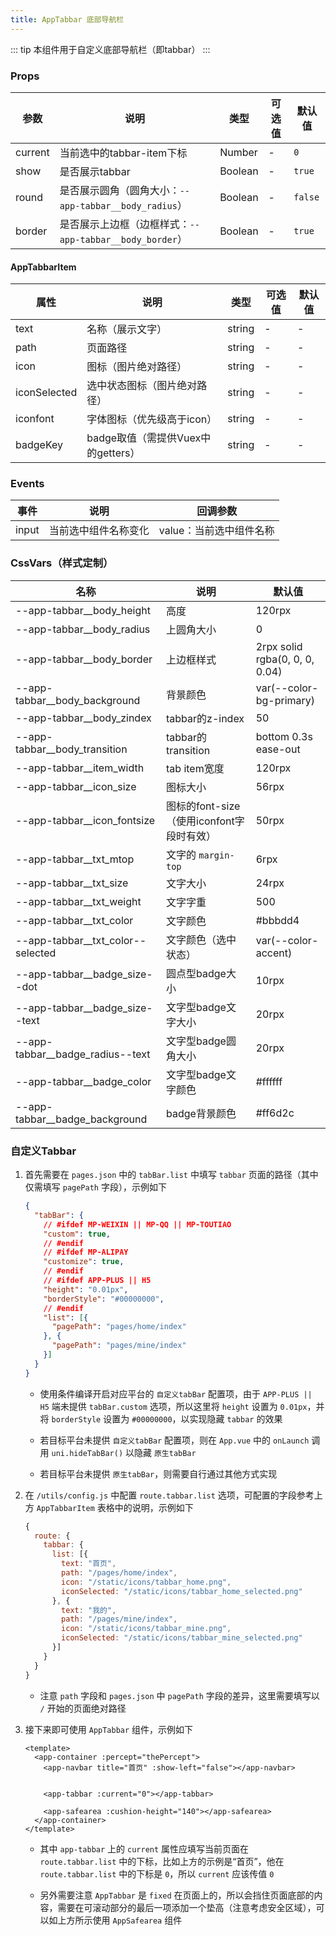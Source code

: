 ```yaml
---
title: AppTabbar 底部导航栏
---
```


::: tip
本组件用于自定义底部导航栏（即tabbar）
:::

### Props

|参数|说明|类型|可选值|默认值|
|---|---|---|---|---|
|current|当前选中的tabbar-item下标|Number|-|`0`|
|show|是否展示tabbar|Boolean|-|`true`|
|round|是否展示圆角（圆角大小：`--app-tabbar__body_radius`）|Boolean|-|`false`|
|border|是否展示上边框（边框样式：`--app-tabbar__body_border`）|Boolean|-|`true`|

#### AppTabbarItem

|属性|说明|类型|可选值|默认值|
|---|---|---|---|---|
|text|名称（展示文字）|string|-|-|
|path|页面路径|string|-|-|
|icon|图标（图片绝对路径）|string|-|-|
|iconSelected|选中状态图标（图片绝对路径）|string|-|-|
|iconfont|字体图标（优先级高于icon）|string|-|-|
|badgeKey|badge取值（需提供Vuex中的getters）|string|-|-|

### Events

|事件|说明|回调参数|
|---|---|---|
|input|当前选中组件名称变化|value：当前选中组件名称|

### CssVars（样式定制）

|名称|说明|默认值|
|---|---|---|
|--app-tabbar__body_height|高度|120rpx|
|--app-tabbar__body_radius|上圆角大小|0|
|--app-tabbar__body_border|上边框样式|2rpx solid rgba(0, 0, 0, 0.04)|
|--app-tabbar__body_background|背景颜色|var(--color-bg-primary)|
|--app-tabbar__body_zindex|tabbar的z-index|50|
|--app-tabbar__body_transition|tabbar的transition|bottom 0.3s ease-out|
|--app-tabbar__item_width|tab item宽度|120rpx|
|--app-tabbar__icon_size|图标大小|56rpx|
|--app-tabbar__icon_fontsize|图标的font-size（使用iconfont字段时有效）|50rpx|
|--app-tabbar__txt_mtop|文字的 `margin-top`|6rpx|
|--app-tabbar__txt_size|文字大小|24rpx|
|--app-tabbar__txt_weight|文字字重|500|
|--app-tabbar__txt_color|文字颜色|#bbbdd4|
|--app-tabbar__txt_color--selected|文字颜色（选中状态）|var(--color-accent)|
|--app-tabbar__badge_size--dot|圆点型badge大小|10rpx|
|--app-tabbar__badge_size--text|文字型badge文字大小|20rpx|
|--app-tabbar__badge_radius--text|文字型badge圆角大小|20rpx|
|--app-tabbar__badge_color|文字型badge文字颜色|#ffffff|
|--app-tabbar__badge_background|badge背景颜色|#ff6d2c|

### 自定义Tabbar

1. 首先需要在 `pages.json` 中的 `tabBar.list` 中填写 `tabbar` 页面的路径（其中仅需填写 `pagePath` 字段），示例如下

	```json
	{
	  "tabBar": {
	    // #ifdef MP-WEIXIN || MP-QQ || MP-TOUTIAO
	    "custom": true,
	    // #endif
	    // #ifdef MP-ALIPAY
	    "customize": true,
	    // #endif
	    // #ifdef APP-PLUS || H5
	    "height": "0.01px",
	    "borderStyle": "#00000000",
	    // #endif
	    "list": [{
	      "pagePath": "pages/home/index"
	    }, {
	      "pagePath": "pages/mine/index"
	    }]
	  }
	}
	```

	- 使用条件编译开启对应平台的 `自定义tabBar` 配置项，由于 `APP-PLUS || H5` 端未提供 `tabBar.custom` 选项，所以这里将 `height` 设置为 `0.01px`，并将 `borderStyle` 设置为 `#00000000`，以实现隐藏 `tabbar` 的效果

	- 若目标平台未提供 `自定义tabBar` 配置项，则在 `App.vue` 中的 `onLaunch` 调用 `uni.hideTabBar()` 以隐藏 `原生tabBar`

	- 若目标平台未提供 `原生tabBar`，则需要自行通过其他方式实现

1. 在 `/utils/config.js` 中配置 `route.tabbar.list` 选项，可配置的字段参考上方 `AppTabbarItem` 表格中的说明，示例如下

	```javascript
	{
	  route: {
	    tabbar: {
	      list: [{
	        text: "首页",
	        path: "/pages/home/index",
	        icon: "/static/icons/tabbar_home.png",
	        iconSelected: "/static/icons/tabbar_home_selected.png"
	      }, {
	        text: "我的",
	        path: "/pages/mine/index",
	        icon: "/static/icons/tabbar_mine.png",
	        iconSelected: "/static/icons/tabbar_mine_selected.png"
	      }]
	    }
	  }
	}
	```

	- 注意 `path` 字段和 `pages.json` 中 `pagePath` 字段的差异，这里需要填写以 `/` 开始的页面绝对路径

1. 接下来即可使用 `AppTabbar` 组件，示例如下

	```vue
	<template>
	  <app-container :percept="thePercept">
	    <app-navbar title="首页" :show-left="false"></app-navbar>


	    <app-tabbar :current="0"></app-tabbar>

	    <app-safearea :cushion-height="140"></app-safearea>
	  </app-container>
	</template>
	```

	- 其中 `app-tabbar` 上的 `current` 属性应填写当前页面在 `route.tabbar.list` 中的下标，比如上方的示例是“首页”，他在 `route.tabbar.list` 中的下标是 `0`，所以 `current` 应该传值 `0`

	- 另外需要注意 `AppTabbar` 是 `fixed` 在页面上的，所以会挡住页面底部的内容，需要在可滚动部分的最后一项添加一个垫高（注意考虑安全区域），可以如上方所示使用 `AppSafearea` 组件